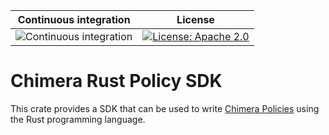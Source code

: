  Continuous integration | License
 -----------------------|--------
![Continuous integration](https://github.com/chimera-kube/policy-sdk-rust/workflows/Continuous%20integration/badge.svg) | [![License: Apache 2.0](https://img.shields.io/badge/License-Apache2.0-brightgreen.svg)](https://opensource.org/licenses/Apache-2.0)

# Chimera Rust Policy SDK

This crate provides a SDK that can be used to write [Chimera Policies](https://github.com/chimera-kube/)
using the Rust programming language.
